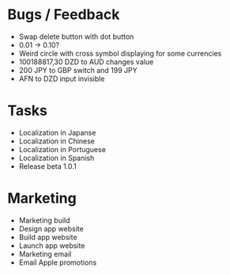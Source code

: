 # Bugs / Feedback
- Swap delete button with dot button
- 0.01 -> 0.10?
- Weird circle with cross symbol displaying for some currencies
- 100188817,30 DZD to AUD changes value
- 200 JPY to GBP switch and 199 JPY
- AFN to DZD input invisible

# Tasks
- Localization in Japanse
- Localization in Chinese
- Localization in Portuguese
- Localization in Spanish
- Release beta 1.0.1

# Marketing
- Marketing build
- Design app website
- Build app website
- Launch app website
- Marketing email
- Email Apple promotions
